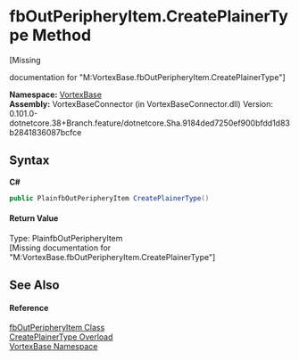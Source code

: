 # fbOutPeripheryItem.CreatePlainerType Method 
 

\[Missing <summary> documentation for "M:VortexBase.fbOutPeripheryItem.CreatePlainerType"\]

**Namespace:**&nbsp;<a href="N_VortexBase.md">VortexBase</a><br />**Assembly:**&nbsp;VortexBaseConnector (in VortexBaseConnector.dll) Version: 0.101.0-dotnetcore.38+Branch.feature/dotnetcore.Sha.9184ded7250ef900bfdd1d83b2841836087bcfce

## Syntax

**C#**<br />
``` C#
public PlainfbOutPeripheryItem CreatePlainerType()
```


#### Return Value
Type: PlainfbOutPeripheryItem<br />\[Missing <returns> documentation for "M:VortexBase.fbOutPeripheryItem.CreatePlainerType"\]

## See Also


#### Reference
<a href="T_VortexBase_fbOutPeripheryItem.md">fbOutPeripheryItem Class</a><br /><a href="Overload_VortexBase_fbOutPeripheryItem_CreatePlainerType.md">CreatePlainerType Overload</a><br /><a href="N_VortexBase.md">VortexBase Namespace</a><br />